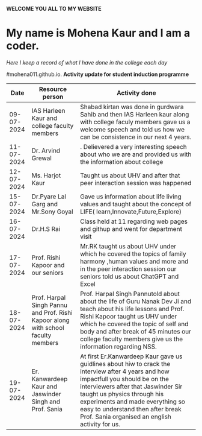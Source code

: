 **WELCOME YOU ALL TO MY WEBSITE**
# My name is Mohena Kaur and I am a coder.
*Here I keep a record of what I have done in the college each day*

#mohena011.github.io.
**Activity update for student induction programme**

| Date| Resource person|Activity done|
| ----------- | ----------- |------------|
| 09-07-2024 |IAS Harleen Kaur and college faculty members|Shabad kirtan was done in gurdwara Sahib and then IAS Harleen kaur along with college faculy members gave us a welcome speech and told us how we can be consistence in our next 4 years.
| 11-07-2024 | Dr. Arvind Grewal |. Delievered a very interesting speech about who we are and provided us with the information about college|
| 12-07-2024 | Ms. Harjot Kaur| Taught us about UHV and after that peer interaction session was happened|
| 15-07-2024 | Dr.Pyare Lal Garg and Mr.Sony Goyal|Gave us information about life living values and taught about the concept of LIFE( learn,Innovate,Future,Explore)|
| 16-07-2024 | Dr.H.S Rai |Class held at 11 regarding web pages and githup and went for department visit |
|17-07-2024| Prof. Rishi Kapoor and our seniors | Mr.RK taught us about UHV under which he covered the topics of family harmony ,human values and more and in the peer interaction session our seniors told us about ChatGPT and Excel|
|18-07-2024| Prof. Harpal Singh Pannu and Prof. Rishi Kapoor along with school faculty members| Prof. Harpal Singh Pannutold about about the life of Guru Nanak Dev Ji and teach about his life lessons and Prof. Rishi Kapoor taught us UHV under which he covered the topic of self and body and after break of 45 minutes our college faculty members give us the information regarding NSS.|
|19-07-2024| Er. Kanwardeep Kaur and Jaswinder Singh and Prof. Sania|At first Er.Kanwardeep Kaur gave us guidlines about hiw to crack the interview after 4 years and how impactfull you should be on the interviewers after that Jaswinder Sir taught us physics through his experiments and made everything so easy to understand then after break Prof. Sania organised an english activity for us. |
